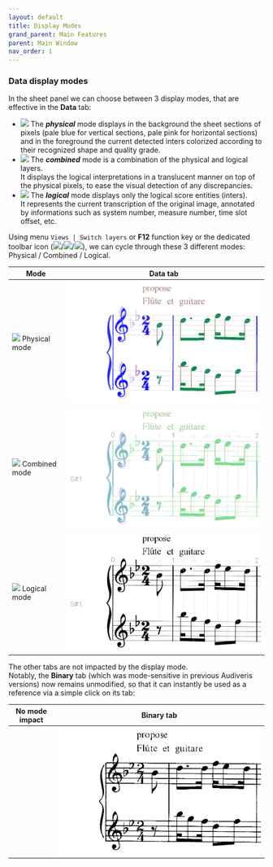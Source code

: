 ```yaml
---
layout: default
title: Display Modes
grand_parent: Main Features
parent: Main Window
nav_order: 1
---
```

### Data display modes

In the sheet panel we can choose between 3 display modes, that are effective in the **Data** tab:

* ![](../assets/images/ModePhysical.png) The **_physical_** mode displays in the background the sheet
sections of pixels (pale blue for vertical sections, pale pink for horizontal sections)
and in the foreground the current detected inters colorized according to their recognized shape
and quality grade.
* ![](../assets/images/ModeCombined.png) The **_combined_** mode is a combination of the physical
  and logical layers.  
It displays the logical interpretations in a translucent manner on top of the physical pixels,
to ease the visual detection of any discrepancies.
* ![](../assets/images/ModeLogical.png) The **_logical_** mode displays only the logical
  score entities (inters).  
  It represents the current transcription of the original image, annotated by informations such as
  system number, measure number, time slot offset, etc.

Using menu `Views | Switch layers` or **F12** function key or the dedicated toolbar icon
(![](../assets/images/ModePhysical.png)/![](../assets/images/ModeCombined.png)/![](../assets/images/ModeLogical.png)),
we can cycle through these 3 different modes: Physical / Combined / Logical.

| Mode           | Data tab |
| ---            | --- |
| ![](../assets/images/ModePhysical.png) Physical mode | ![](../assets/images/physical2.png) |
| ![](../assets/images/ModeCombined.png) Combined mode | ![](../assets/images/combined2.png) |
| ![](../assets/images/ModeLogical.png) Logical mode   | ![](../assets/images/logical2.png)  |

The other tabs are not impacted by the display mode.  
Notably, the **Binary** tab (which was mode-sensitive in previous Audiveris versions)
now remains unmodified,
so that it can instantly be used as a reference via a simple click on its tab:

| No mode impact     | Binary tab |
| ---                | --- |
|  | ![](../assets/images/physical1.png) |
